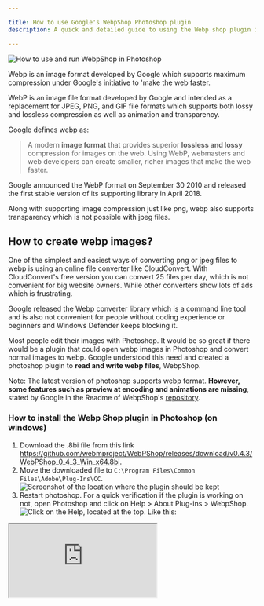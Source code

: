 ```yaml
---

title: How to use Google's WebpShop Photoshop plugin
description: A quick and detailed guide to using the Webp shop plugin in Photoshop

---
```


![How to use and run WebpShop in Photoshop](https://mayankvikash.in/posts/how-to-download-and-use-webp-shop-photoshop-plugin/How-to-run-and-use-WebpShop-plugin-in-PhotoShop.webp)

Webp is an image format developed by Google which supports maximum compression under Google's initiative to 'make the web faster.

WebP is an image file format developed by Google and intended as a replacement for JPEG, PNG, and GIF file formats which supports both lossy and lossless compression as well as animation and transparency.

Google defines webp as:

> A modern  **image format**  that provides superior  **lossless and lossy**  compression for images on the web. Using WebP, webmasters and web developers can create smaller, richer images that make the web faster.

Google announced the WebP format on September 30 2010 and released the first stable version of its supporting library in April 2018.

Along with supporting image compression just like png, webp also supports transparency which is not possible with jpeg files.

## How to create webp images?
One of the simplest and easiest ways of converting png or jpeg files to webp is using an online file converter like CloudConvert. With CloudConvert's free version you can convert 25 files per day, which is not convenient for big website owners. While other converters show lots of ads which is frustrating.

Google released the Webp converter library which is a command line tool and is also not convenient for people without coding experience or beginners and Windows Defender keeps blocking it. 

Most people edit their images with Photoshop. It would be so great if there would be a plugin that could open webp images in Photoshop and convert normal images to webp.
Google understood this need and created a photoshop plugin to **read and write webp files**, WebpShop.

Note: The latest version of photoshop supports webp format. **However, some features such as preview at encoding and animations are missing**, stated by Google in the Readme of WebpShop's [repository](https://github.com/webmproject/WebPShop).

### How to install the Webp Shop plugin in Photoshop (on windows)

 1. Download the .8bi file from this link https://github.com/webmproject/WebPShop/releases/download/v0.4.3/WebPShop_0_4_3_Win_x64.8bi.
 2. Move the downloaded file to `C:\Program Files\Common Files\Adobe\Plug-Ins\CC`.
		![Screenshot of the location where the plugin should be kept](https://mayankvikash.in/posts/how-to-download-and-use-webp-shop-photoshop-plugin/webpshop-plugin-location-screenshot.webp)
 3.  Restart photoshop. For a quick verification if the plugin is working on not, open Photoshop and click on Help > About Plug-ins > WebpShop.
![Click on the Help, located at the top.](https://mayankvikash.in/posts/how-to-download-and-use-webp-shop-photoshop-plugin/click-on-help-located-at-the-top-in-photoshop.webp)
Like this: 
<iframe src="https://mayankvikash.in/posts/how-to-download-and-use-webp-		shop-photoshop-plugin/video-of-verifying-if-the-plugin-is-working-in-photoshop.webm" allowfullscreen>

If you can see this, the Webp Shop plugin is working and you are good to go.

If you are not able to find WebpShop in About Plug-ins, try updating your Photoshop application to the latest version.

If it is still undetected, try putting the plugin file in each of these folders (For Windows). 
```
C:\Program Files\Common Files\Adobe\Plug-Ins\CC
C:\Program Files\Common Files\Adobe\Plug-Ins\CC\File Formats
C:\Program Files\Adobe\Adobe Photoshop 2022\Plug-ins
```
Google recommends removing other plugins if there is a plugin conflict and restarting the computer. It also recommends checking [https://github.com/webmproject/WebPShop/issues](https://github.com/webmproject/WebPShop/issues) to see if it is already mentioned or to open a new bug report if not. 


## How to run and use the Webp Shop plugin in Photoshop

1. **Create an image in Photoshop** - I am editing the cover image of this article in Photoshop and I will show you how to export this Photoshop project in webp format.
![Screenshot of the "How to use and run WebpShop in Photoshop" cover in Photoshop](https://mayankvikash.in/posts/how-to-download-and-use-webp-shop-photoshop-plugin/screenshot-of-the-image-in-photoshop.webp)
As you can see in the image this Photoshop project contains various image formats like png and jpeg along with text elements and clip masks. We will now convert this to webp with the help of Google's WebpShop plugin.

2. Click on the **File** option and then select **Save As**.
![Click on "Save As"](https://mayankvikash.in/posts/how-to-download-and-use-webp-shop-photoshop-plugin/click-on-file-then-save-as-to-access-webp-shop-plugin.webp)

3. Select **WebpShop** as **Save as type** in the dialogue box.
![Select WebpShop option](https://mayankvikash.in/posts/how-to-download-and-use-webp-shop-photoshop-plugin/click-on-webpshop-option-in-save-as-type.webp)

4.  You may see the **warning** button but you can ignore it. Click on the **Save** button.

	![Click on the save button](https://mayankvikash.in/posts/how-to-download-and-use-webp-shop-photoshop-plugin/click-on-save-button.webp)

5. The WebpShop window will open.
	![WebpShop Window](https://mayankvikash.in/posts/how-to-download-and-use-webp-shop-photoshop-plugin/Webpshop-window.webp)
	You can click on the **Preview** checkbox to see the image preview along with the file size which gets updated upon changing the WebpShops' settings.
	
6.  You can play with WebpShops' settings and see live changes in the preview image.
	![WebpShops' settings](https://mayankvikash.in/posts/how-to-download-and-use-webp-shop-photoshop-plugin/webpshop-settings.webp)
	The default value is 75. For the best quality, you can keep it 90-98. For best compression 20-60 is best.
7. Click on OK to finalize your selection and export your image.

There are also a few offline windows applications which you can find on the web to convert the images offline. But Google's official Photoshop plugin seems more trustworthy than those free applications and also has a great UI compared to those.

Thanks for reading. Tag [@MayankVikash1](https://twitter.com/mayankvikash1) on Twitter to share your feedback.

### References
[WebpShop Github repository](https://github.com/webmproject/WebPShop)

[WebpShop Docs](https://developers.google.com/speed/webp/docs/webpshop)

[Webp Wikipedia](https://en.wikipedia.org/wiki/WebP)

Written by Mayank Vikash.

Published on 28th October 2022.

Last updated Oct 29, 2022.
